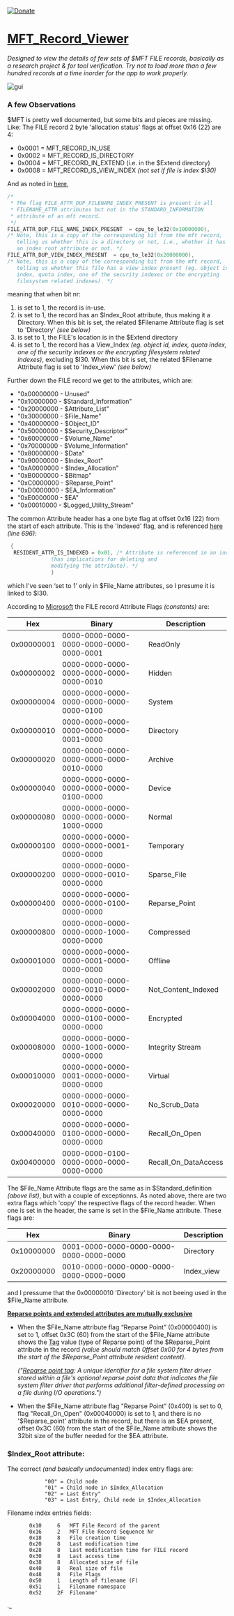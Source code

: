 [![Donate](https://img.shields.io/badge/Donate-PayPal-green.svg)](https://www.paypal.com/donate?hosted_button_id=69L3MWGCKVMA6)
# [MFT_Record_Viewer](https://github.com/kacos2000/MFT_Record_Viewer/releases/latest)

*Designed to view the details of few sets of $MFT FILE records, basically as a research project & for tool verification.
Try not to load more than a few hundred records at a time inorder for the app to work properly.*

![gui](https://raw.githubusercontent.com/kacos2000/MFT_Record_Viewer/master/i/MFTviewer.jpg)

### A few Observations

$MFT is pretty well documented, but some bits and pieces are missing. Like:
The FILE record 2 byte 'allocation status' flags at offset 0x16 (22) are 4:

  *  0x0001 = MFT_RECORD_IN_USE 
  *  0x0002 = MFT_RECORD_IS_DIRECTORY 
  *  0x0004 = MFT_RECORD_IN_EXTEND (i.e. in the $Extend directory) 
  *  0x0008 = MFT_RECORD_IS_VIEW_INDEX *(not set if file is index $I30)*
  
  And as noted in [here](https://opensource.apple.com/source/ntfs/ntfs-52/kext/ntfs_layout.h),
  ```C++
  /* 
   * The flag FILE_ATTR_DUP_FILENAME_INDEX_PRESENT is present in all 
   * FILENAME_ATTR attributes but not in the STANDARD_INFORMATION 
   * attribute of an mft record. 
   */ 
FILE_ATTR_DUP_FILE_NAME_INDEX_PRESENT  = cpu_to_le32(0x10000000), 
  /* Note, this is a copy of the corresponding bit from the mft record, 
     telling us whether this is a directory or not, i.e., whether it has 
     an index root attribute or not. */ 
  FILE_ATTR_DUP_VIEW_INDEX_PRESENT  = cpu_to_le32(0x20000000), 
  /* Note, this is a copy of the corresponding bit from the mft record, 
     telling us whether this file has a view index present (eg. object id 
     index, quota index, one of the security indexes or the encrypting 
     filesystem related indexes). */ 
```
     
meaning that when bit nr:<br> 
   1. is set to 1, the record is in-use.
   2. is set to 1, the record has an  $Index_Root attribute, thus making it a Directory. When this bit is set, the related $Filename Attribute flag is set to 'Directory' *(see below)*
   3. is set to 1, the FILE's location is in the $Extend directory
   4. is set to 1, the record has a View_Index *(eg. object id, index, quota index, one of the security indexes or the encrypting filesystem related indexes)*, excluding $I30. When this bit is set, the related $Filename Attribute flag is set to 'Index_view' *(see below)*
     
Further down the FILE record we get to the attributes, which are:

  * "0x00000000 - Unused"
  * "0x10000000 - $Standard_Information"
  * "0x20000000 - $Attribute_List"
  * "0x30000000 - $File_Name"
  * "0x40000000 - $Object_ID"
  * "0x50000000 - $Security_Descriptor"
  * "0x60000000 - $Volume_Name"
  * "0x70000000 - $Volume_Information"
  * "0x80000000 - $Data"
  * "0x90000000 - $Index_Root"
  * "0xA0000000 - $Index_Allocation"
  * "0xB0000000 - $Bitmap"
  * "0xC0000000 - $Reparse_Point"
  * "0xD0000000 - $EA_Information"
  * "0xE0000000 - $EA"
  * "0x00010000 - $Logged_Utility_Stream"

The common Attribute header has a one byte flag at offset 0x16 (22) from the start of each attribute. This is the 'Indexed' flag, and is referenced [here](https://opensource.apple.com/source/ntfs/ntfs-52/kext/ntfs_layout.h) *(line 696)*:

  ```C++
   {
    RESIDENT_ATTR_IS_INDEXED = 0x01, /* Attribute is referenced in an index
                (has implications for deleting and
                modifying the attribute). */
                }
```
which  I've seen ‘set to 1’ only in $File_Name attributes, so I presume it is linked to $I30.

According to [Microsoft](https://docs.microsoft.com/en-us/windows/win32/fileio/file-attribute-constants) the FILE record Attribute Flags *(constants)* are:

  Hex|Binary|Description
  ----------|---------------------------------------|------------------
  0x00000001|0000-0000-0000-0000-0000-0000-0000-0001|ReadOnly
  0x00000002|0000-0000-0000-0000-0000-0000-0000-0010|Hidden
  0x00000004|0000-0000-0000-0000-0000-0000-0000-0100|System
  0x00000010|0000-0000-0000-0000-0000-0000-0001-0000|Directory
  0x00000020|0000-0000-0000-0000-0000-0000-0010-0000|Archive
  0x00000040|0000-0000-0000-0000-0000-0000-0100-0000|Device
  0x00000080|0000-0000-0000-0000-0000-0000-1000-0000|Normal
  0x00000100|0000-0000-0000-0000-0000-0001-0000-0000|Temporary
  0x00000200|0000-0000-0000-0000-0000-0010-0000-0000|Sparse_File
  0x00000400|0000-0000-0000-0000-0000-0100-0000-0000|Reparse_Point
  0x00000800|0000-0000-0000-0000-0000-1000-0000-0000|Compressed
  0x00001000|0000-0000-0000-0000-0001-0000-0000-0000|Offline
  0x00002000|0000-0000-0000-0000-0010-0000-0000-0000|Not_Content_Indexed
  0x00004000|0000-0000-0000-0000-0100-0000-0000-0000|Encrypted
  0x00008000|0000-0000-0000-0000-1000-0000-0000-0000|Integrity Stream
  0x00010000|0000-0000-0000-0001-0000-0000-0000-0000|Virtual
  0x00020000|0000-0000-0000-0010-0000-0000-0000-0000|No_Scrub_Data
  0x00040000|0000-0000-0000-0100-0000-0000-0000-0000|Recall_On_Open
  0x00400000|0000-0000-0100-0000-0000-0000-0000-0000|Recall_On_DataAccess

The $File_Name Attribute flags are the same as in $Standard_definition *(above list)*, but with a couple of exceptionns. As noted above, there are two extra flags which 'copy' the respective flags of the record header. When one is set in the header, the same is set in the $File_Name attribute. These flags are:

  Hex|Binary|Description
  ----------|---------------------------------------|------------------
  0x10000000|0001-0000-0000-0000-0000-0000-0000-0000|Directory
  0x20000000|0010-0000-0000-0000-0000-0000-0000-0000|Index_view

and I pressume that the 0x00000010 'Directory' bit is not beeing used in the $File_Name attribute. 

  **[Reparse points and extended attributes are mutually exclusive](https://docs.microsoft.com/en-us/windows/win32/fileio/reparse-points?redirectedfrom=MSDN)**
  - When the $File_Name attribute flag “Reparse Point” (0x00000400) is set to 1, offset 0x3C (60) from the start of the $File_Name attribute shows the [Tag](https://docs.microsoft.com/en-us/openspecs/windows_protocols/ms-fscc/c8e77b37-3909-4fe6-a4ea-2b9d423b1ee4) value (type of Reparse point) of the $Reparse_Point attribute in the record *(value should match 0ffset 0x00 for 4 bytes from the start of the $Reparse_Point attribute resident content)*.

     *("[Reparse point tag](https://docs.microsoft.com/en-us/windows/win32/fileio/reparse-points):  A unique identifier for a file system filter driver stored within a file's optional reparse point data that indicates the file system filter driver that performs additional filter-defined processing on a file during I/O operations.")*

  - When the $File_Name attribute flag "Reparse Point” (0x400) is set to 0, flag "Recall_On_Open" (0x00040000) is set to 1, and there is no '$Reparse_point' attribute in the record, but there is an $EA present, offset 0x3C (60) from the start of the $File_Name attribute shows the 32bit size of the buffer needed for the $EA attribute.

### $Index_Root attribute:
The correct *(and basically undocumented)* index entry flags are:
 ```
             "00" = Child node
             "01" = Child node in $Index_Allocation
             "02" = Last Entry"
             "03" = Last Entry, Child node in $Index_Allocation
```
Filename index entries fields:
```
       0x10 	6 	MFT File Record of the parent
       0x16 	2 	MFT File Record Sequence Nr
       0x18 	8 	File creation time
       0x20 	8 	Last modification time
       0x28 	8 	Last modification time for FILE record
       0x30 	8 	Last access time
       0x38 	8 	Allocated size of file
       0x40 	8 	Real size of file
       0x48 	8 	File Flags
       0x50 	1 	Length of filename (F)
       0x51 	1 	Filename namespace
       0x52 	2F 	Filename'
```
._
